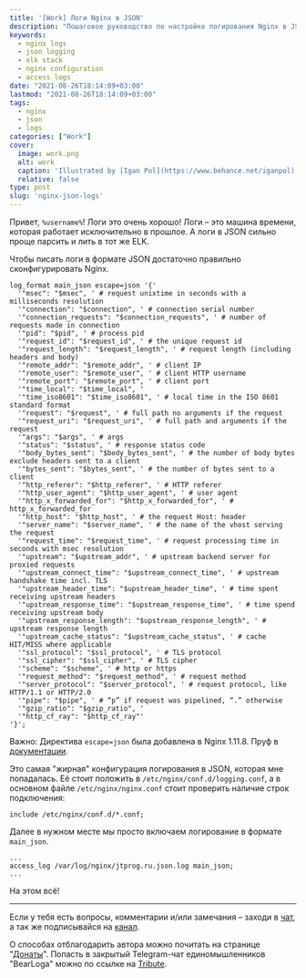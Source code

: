 ```yaml
---
title: '[Work] Логи Nginx в JSON'
description: "Пошаговое руководство по настройке логирования Nginx в JSON-формате для удобного парсинга и интеграции с системами анализа логов"
keywords: 
  - nginx logs
  - json logging
  - elk stack
  - nginx configuration
  - access logs
date: "2021-08-26T18:14:09+03:00"
lastmod: "2021-08-26T18:14:09+03:00"
tags:
  - nginx
  - json
  - logs
categories: ["Work"]
cover:
  image: work.png
  alt: work
  caption: 'Illustrated by [Igan Pol](https://www.behance.net/iganpol)'
  relative: false
type: post
slug: 'nginx-json-logs'
---
```


Привет, `%username%`! Логи это очень хорошо! Логи – это машина времени, которая работает исключительно в прошлое. А логи в JSON сильно проще парсить и лить в тот же ELK.

Чтобы писать логи в формате JSON достаточно правильно сконфигурировать Nginx.

```nginx
log_format main_json escape=json '{'
  '"msec": "$msec", ' # request unixtime in seconds with a milliseconds resolution
  '"connection": "$connection", ' # connection serial number
  '"connection_requests": "$connection_requests", ' # number of requests made in connection
  '"pid": "$pid", ' # process pid
  '"request_id": "$request_id", ' # the unique request id
  '"request_length": "$request_length", ' # request length (including headers and body)
  '"remote_addr": "$remote_addr", ' # client IP
  '"remote_user": "$remote_user", ' # client HTTP username
  '"remote_port": "$remote_port", ' # client port
  '"time_local": "$time_local", '
  '"time_iso8601": "$time_iso8601", ' # local time in the ISO 8601 standard format
  '"request": "$request", ' # full path no arguments if the request
  '"request_uri": "$request_uri", ' # full path and arguments if the request
  '"args": "$args", ' # args
  '"status": "$status", ' # response status code
  '"body_bytes_sent": "$body_bytes_sent", ' # the number of body bytes exclude headers sent to a client
  '"bytes_sent": "$bytes_sent", ' # the number of bytes sent to a client
  '"http_referer": "$http_referer", ' # HTTP referer
  '"http_user_agent": "$http_user_agent", ' # user agent
  '"http_x_forwarded_for": "$http_x_forwarded_for", ' # http_x_forwarded_for
  '"http_host": "$http_host", ' # the request Host: header
  '"server_name": "$server_name", ' # the name of the vhost serving the request
  '"request_time": "$request_time", ' # request processing time in seconds with msec resolution
  '"upstream": "$upstream_addr", ' # upstream backend server for proxied requests
  '"upstream_connect_time": "$upstream_connect_time", ' # upstream handshake time incl. TLS
  '"upstream_header_time": "$upstream_header_time", ' # time spent receiving upstream headers
  '"upstream_response_time": "$upstream_response_time", ' # time spend receiving upstream body
  '"upstream_response_length": "$upstream_response_length", ' # upstream response length
  '"upstream_cache_status": "$upstream_cache_status", ' # cache HIT/MISS where applicable
  '"ssl_protocol": "$ssl_protocol", ' # TLS protocol
  '"ssl_cipher": "$ssl_cipher", ' # TLS cipher
  '"scheme": "$scheme", ' # http or https
  '"request_method": "$request_method", ' # request method
  '"server_protocol": "$server_protocol", ' # request protocol, like HTTP/1.1 or HTTP/2.0
  '"pipe": "$pipe", ' # “p” if request was pipelined, “.” otherwise
  '"gzip_ratio": "$gzip_ratio", '
  '"http_cf_ray": "$http_cf_ray"'
'}';
```

Важно: Директива `escape=json` была добавлена в Nginx 1.11.8. Пруф в [документации](http://nginx.org/en/docs/http/ngx_http_log_module.html#log_format).

Это самая "жирная" конфигурация логирования в JSON, которая мне попадалась. Её стоит положить в `/etc/nginx/conf.d/logging.conf`, а в основном файле `/etc/nginx/nginx.conf` стоит проверить наличие строк подключения:

```nginx
include /etc/nginx/conf.d/*.conf;
```

Далее в нужном месте мы просто включаем логирование в формате `main_json`.

```nginx
...
access_log /var/log/nginx/jtprog.ru.json.log main_json;
...
```

На этом всё!

---

Если у тебя есть вопросы, комментарии и/или замечания – заходи в [чат](https://ttttt.me/jtprogru_chat), а так же подписывайся на [канал](https://ttttt.me/jtprogru_channel).

О способах отблагодарить автора можно почитать на странице "[Донаты](https://jtprog.ru/donations/)". Попасть в закрытый Telegram-чат единомышленников "BearLoga" можно по ссылке на [Tribute](https://web.tribute.tg/s/oRV).
